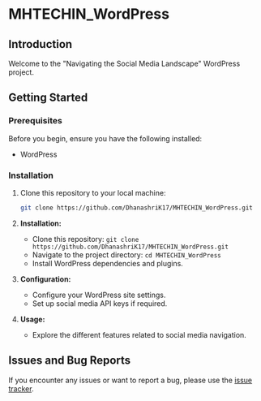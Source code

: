 # MHTECHIN_WordPress

## Introduction

Welcome to the "Navigating the Social Media Landscape" WordPress project. 

## Getting Started

### Prerequisites

Before you begin, ensure you have the following installed:

- WordPress


### Installation

1. Clone this repository to your local machine:

   ```bash
   git clone https://github.com/DhanashriK17/MHTECHIN_WordPress.git

1. **Installation:**
   - Clone this repository: `git clone https://github.com/DhanashriK17/MHTECHIN_WordPress.git`
   - Navigate to the project directory: `cd MHTECHIN_WordPress`
   - Install WordPress dependencies and plugins.

2. **Configuration:**
   - Configure your WordPress site settings.
   - Set up social media API keys if required.

3. **Usage:**
   - Explore the different features related to social media navigation.


## Issues and Bug Reports

If you encounter any issues or want to report a bug, please use the [issue tracker](https://github.com/DhanashriK17/MHTECHIN_WordPress/issues).
   
